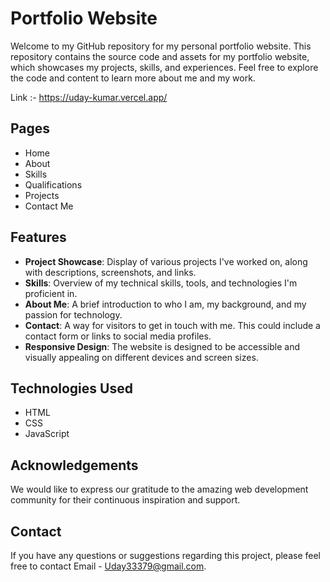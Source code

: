 # Portfolio Website
Welcome to my GitHub repository for my personal portfolio website. This repository contains the source code and assets for my portfolio website, which showcases my projects, skills, and experiences. Feel free to explore the code and content to learn more about me and my work.

Link :-  https://uday-kumar.vercel.app/

## Pages
* Home
* About
* Skills 
* Qualifications 
* Projects
* Contact Me

## Features
* **Project Showcase**: Display of various projects I've worked on, along with descriptions, screenshots, and links.
* **Skills**: Overview of my technical skills, tools, and technologies I'm proficient in.
* **About Me**: A brief introduction to who I am, my background, and my passion for technology.
* **Contact**: A way for visitors to get in touch with me. This could include a contact form or links to social media profiles.
* **Responsive Design**: The website is designed to be accessible and visually appealing on different devices and screen sizes.

## Technologies Used

* HTML
* CSS
* JavaScript

## Acknowledgements

We would like to express our gratitude to the amazing web development community for their continuous inspiration and support.

## Contact

If you have any questions or suggestions regarding this project, please feel free to contact Email - Uday33379@gmail.com.

